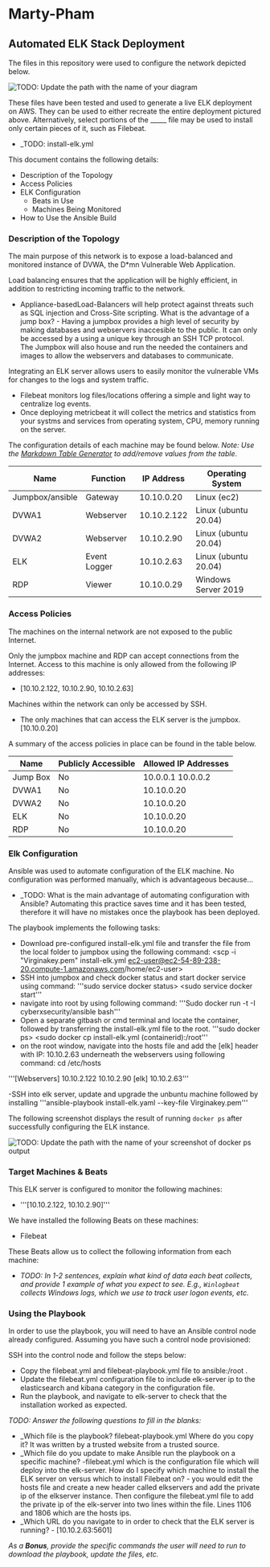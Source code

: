 # Marty-Pham
## Automated ELK Stack Deployment

The files in this repository were used to configure the network depicted below.

![TODO: Update the path with the name of your diagram](Images/diagram_filename.png)

These files have been tested and used to generate a live ELK deployment on AWS. They can be used to either recreate the entire deployment pictured above. Alternatively, select portions of the _____ file may be used to install only certain pieces of it, such as Filebeat.

  - _TODO: install-elk.yml

This document contains the following details:
- Description of the Topology
- Access Policies
- ELK Configuration
  - Beats in Use
  - Machines Being Monitored
- How to Use the Ansible Build


### Description of the Topology

The main purpose of this network is to expose a load-balanced and monitored instance of DVWA, the D*mn Vulnerable Web Application.

Load balancing ensures that the application will be highly efficient, in addition to restricting incoming traffic to the network.
- Appliance-basedLoad-Balancers will help protect against threats such as SQL injection and Cross-Site scripting. 
What is the advantage of a jump box? - Having a jumpbox provides a high level of security by making databases and webservers inaccesible to the public. It can only be accessed by a using a unique key through an SSH TCP protocol.  
The Jumpbox will also house and run the needed the containers and images to allow the webservers and databases to communicate.
 
Integrating an ELK server allows users to easily monitor the vulnerable VMs for changes to the logs and system traffic.
- Filebeat monitors log files/locations offering a simple and light way to centralize log events. 
- Once deploying metricbeat it will collect the metrics and statistics from your systms and services from operating system, CPU, memory running on the server. 

The configuration details of each machine may be found below.
_Note: Use the [Markdown Table Generator](http://www.tablesgenerator.com/markdown_tables) to add/remove values from the table_.

| Name           | Function    | IP Address | Operating System    |
|----------      |----------   |------------|------------------   |
| Jumpbox/ansible| Gateway     | 10.10.0.20 | Linux (ec2)         |
| DVWA1          | Webserver   | 10.10.2.122| Linux (ubuntu 20.04)|
| DVWA2          | Webserver   | 10.10.2.90 | Linux (ubuntu 20.04)|
| ELK            | Event Logger| 10.10.2.63 | Linux (ubuntu 20.04)|
| RDP            | Viewer      | 10.10.0.29 | Windows Server 2019 | 
### Access Policies            

The machines on the internal network are not exposed to the public Internet. 

Only the jumpbox machine and RDP can accept connections from the Internet. Access to this machine is only allowed from the following IP addresses:
- [10.10.2.122, 10.10.2.90, 10.10.2.63]

Machines within the network can only be accessed by SSH.
- The only machines that can access the ELK server is the jumpbox. [10.10.0.20]

A summary of the access policies in place can be found in the table below.

| Name     | Publicly Accessible | Allowed IP Addresses   |
|----------|---------------------|----------------------  |
| Jump Box | No                  | 10.0.0.1 10.0.0.2      |
| DVWA1    | No                  | 10.10.0.20             |
| DVWA2    | No                  | 10.10.0.20             |
| ELK      | No                  | 10.10.0.20             |
| RDP      | No                  | 10.10.0.20             |
### Elk Configuration

Ansible was used to automate configuration of the ELK machine. No configuration was performed manually, which is advantageous because...
- _TODO: What is the main advantage of automating configuration with Ansible? Automating this practice saves time and it has been tested, therefore it will have no mistakes once the playbook has been deployed.

The playbook implements the following tasks:
- Download pre-configured install-elk.yml file and transfer the file from the local folder to jumpbox using the following command: <scp -i "Virginakey.pem" install-elk.yml ec2-user@ec2-54-89-238-20.compute-1.amazonaws.com/home/ec2-user>
- SSH into jumpbox and check docker status and start docker service using command: '''sudo service docker status> <sudo service docker start'''
- navigate into root by using following command: '''Sudo docker run -t -I cyberxsecurity/ansible bash'''
- Open a separate gitbash or cmd terminal and locate the container, followed by transferring the install-elk.yml file to the root. '''sudo docker ps> <sudo docker cp install-elk.yml (containerid):/root'''
- on the root window, navigate into the hosts file and add the [elk] header with IP: 10.10.2.63 underneath the webservers using following command: cd /etc/hosts 

'''[Webservers] 
10.10.2.122
10.10.2.90
[elk]
10.10.2.63'''

-SSH into elk server, update and upgrade the unbuntu machine followed by installing '''ansible-playbook install-elk.yaml --key-file Virginakey.pem'''


The following screenshot displays the result of running `docker ps` after successfully configuring the ELK instance.

![TODO: Update the path with the name of your screenshot of docker ps output](Images/docker_ps_output.png)

### Target Machines & Beats
This ELK server is configured to monitor the following machines:
- '''[10.10.2.122, 10.10.2.90]'''

We have installed the following Beats on these machines:
- Filebeat

These Beats allow us to collect the following information from each machine:
- _TODO: In 1-2 sentences, explain what kind of data each beat collects, and provide 1 example of what you expect to see. E.g., `Winlogbeat` collects Windows logs, which we use to track user logon events, etc._

### Using the Playbook
In order to use the playbook, you will need to have an Ansible control node already configured. Assuming you have such a control node provisioned: 

SSH into the control node and follow the steps below:
- Copy the filebeat.yml and filebeat-playbook.yml file to ansible:/root .
- Update the filebeat.yml configuration file to include elk-server ip to the elasticsearch and kibana category in the configuration file.
- Run the playbook, and navigate to elk-server to check that the installation worked as expected.

_TODO: Answer the following questions to fill in the blanks:_
- _Which file is the playbook? filebeat-playbook.yml Where do you copy it? It was written by a trusted website from a trusted source.
- _Which file do you update to make Ansible run the playbook on a specific machine? -filebeat.yml which is the configuration file which will deploy into the elk-server. How do I specify which machine to install the ELK server on versus which to install Filebeat on? - you would edit the hosts file and create a new header called elkservers and add the private ip of the elkserver instance. Then configure the filebeat.yml file to add the private ip of the elk-server into two lines within the file. Lines 1106 and 1806 which are the hosts ips.  
- _Which URL do you navigate to in order to check that the ELK server is running? - [10.10.2.63:5601]

_As a **Bonus**, provide the specific commands the user will need to run to download the playbook, update the files, etc._
